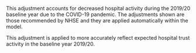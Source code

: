 This adjustment accounts for decreased hospital activity during the 2019/20 baseline year due to the COVID-19 pandemic. The adjustments shown are those recommended by NHSE and they are applied automatically within the model.

This adjustment is applied to more accurately reflect expected hospital trust activity in the baseline year 2019/20.
